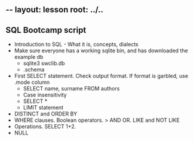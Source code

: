 --
layout: lesson
root: ../..
---

## SQL Bootcamp script

<ul>
<li>Introduction to SQL - What it is, concepts, dialects</li>
<li>Make sure everyone has a working sqlite bin, and has downloaded the example db
	<ul>
		<li>sqlite3 swclib.db</li>
		<li>.schema</li>
	</ul>
	</li>
<li>First SELECT statement. Check output format. If format is garbled, use .mode column
	<ul>
		<li>SELECT name, surname FROM authors</li>
		<li>Case insensitivity</li>
		<li>SELECT *</li>
		<li>LIMIT statement</li>
	</ul>
	</li>
<li>DISTINCT and ORDER BY</li>
<li>WHERE clauses. Boolean operators. > AND OR. LIKE and NOT LIKE</li>
<li>Operations. SELECT 1+2.</li>
<li>NULL</li>
</ul>
